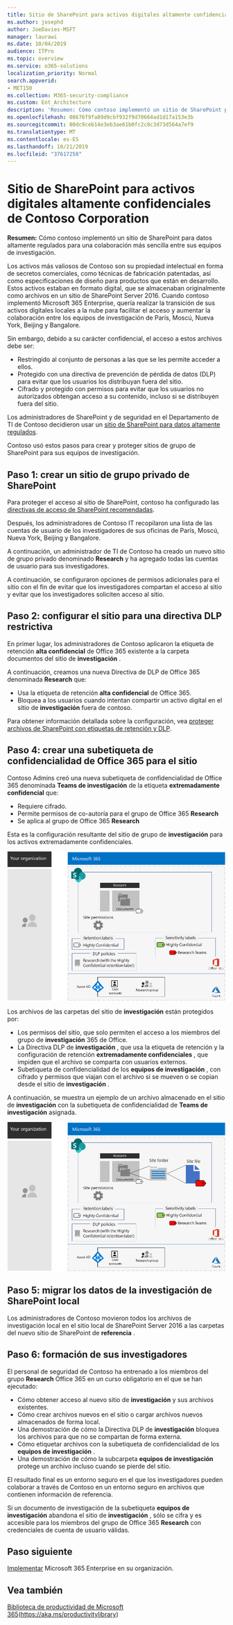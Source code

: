 ```yaml
---
title: Sitio de SharePoint para activos digitales altamente confidenciales de Contoso Corporation
ms.author: josephd
author: JoeDavies-MSFT
manager: laurawi
ms.date: 10/04/2019
audience: ITPro
ms.topic: overview
ms.service: o365-solutions
localization_priority: Normal
search.appverid:
- MET150
ms.collection: M365-security-compliance
ms.custom: Ent_Architecture
description: 'Resumen: Cómo contoso implementó un sitio de SharePoint para datos altamente regulados para una colaboración más sencilla entre sus equipos de investigación.'
ms.openlocfilehash: 08676f9fa89d9cbf932f9d70664ad1d17a153e3b
ms.sourcegitcommit: 80dc9ceb14e3eb3ae61b0fc2c8c3d73d564a7ef9
ms.translationtype: MT
ms.contentlocale: es-ES
ms.lasthandoff: 10/21/2019
ms.locfileid: "37617258"
---
```

# <a name="sharepoint-site-for-highly-confidential-digital-assets-of-the-contoso-corporation"></a>Sitio de SharePoint para activos digitales altamente confidenciales de Contoso Corporation

 **Resumen:** Cómo contoso implementó un sitio de SharePoint para datos altamente regulados para una colaboración más sencilla entre sus equipos de investigación.
  
Los activos más valiosos de Contoso son su propiedad intelectual en forma de secretos comerciales, como técnicas de fabricación patentadas, así como especificaciones de diseño para productos que están en desarrollo. Estos activos estaban en formato digital, que se almacenaban originalmente como archivos en un sitio de SharePoint Server 2016. Cuando contoso implementó Microsoft 365 Enterprise, quería realizar la transición de sus activos digitales locales a la nube para facilitar el acceso y aumentar la colaboración entre los equipos de investigación de París, Moscú, Nueva York, Beijing y Bangalore. 
  
Sin embargo, debido a su carácter confidencial, el acceso a estos archivos debe ser:

- Restringido al conjunto de personas a las que se les permite acceder a ellos. 
- Protegido con una directiva de prevención de pérdida de datos (DLP) para evitar que los usuarios los distribuyan fuera del sitio.
- Cifrado y protegido con permisos para evitar que los usuarios no autorizados obtengan acceso a su contenido, incluso si se distribuyen fuera del sitio.

Los administradores de SharePoint y de seguridad en el Departamento de TI de Contoso decidieron usar un [sitio de SharePoint para datos altamente regulados](teams-sharepoint-online-sites-highly-regulated-data.md).
  
Contoso usó estos pasos para crear y proteger sitios de grupo de SharePoint para sus equipos de investigación.

## <a name="step-1-created-a-private-sharepoint-team-site"></a>Paso 1: crear un sitio de grupo privado de SharePoint

Para proteger el acceso al sitio de SharePoint, contoso ha configurado las [directivas de acceso de SharePoint recomendadas](sharepoint-file-access-policies.md).

Después, los administradores de Contoso IT recopilaron una lista de las cuentas de usuario de los investigadores de sus oficinas de París, Moscú, Nueva York, Beijing y Bangalore. 

A continuación, un administrador de TI de Contoso ha creado un nuevo sitio de grupo privado denominado **Research** y ha agregado todas las cuentas de usuario para sus investigadores.

A continuación, se configuraron opciones de permisos adicionales para el sitio con el fin de evitar que los investigadores compartan el acceso al sitio y evitar que los investigadores soliciten acceso al sitio.

## <a name="step-2-configured-the-site-for-a-restrictive-dlp-policy"></a>Paso 2: configurar el sitio para una directiva DLP restrictiva

En primer lugar, los administradores de Contoso aplicaron la etiqueta de retención **alta confidencial** de Office 365 existente a la carpeta documentos del sitio de **investigación** .

A continuación, creamos una nueva Directiva de DLP de Office 365 denominada **Research** que:

- Usa la etiqueta de retención **alta confidencial** de Office 365. 
- Bloquea a los usuarios cuando intentan compartir un activo digital en el sitio de **investigación** fuera de contoso.

Para obtener información detallada sobre la configuración, vea [proteger archivos de SharePoint con etiquetas de retención y DLP](https://docs.microsoft.com/office365/enterprise/protect-sharepoint-online-files-with-office-365-labels-and-dlp).

## <a name="step-4-created-an-office-365-sensitivity-sublabel-for-the-site"></a>Paso 4: crear una subetiqueta de confidencialidad de Office 365 para el sitio

Contoso Admins creó una nueva subetiqueta de confidencialidad de Office 365 denominada **Teams de investigación** de la etiqueta **extremadamente confidencial** que:

- Requiere cifrado.
- Permite permisos de co-autoría para el grupo de Office 365 **Research**
- Se aplica al grupo de Office 365 **Research**

Esta es la configuración resultante del sitio de grupo de **investigación** para los activos extremadamente confidenciales.

![La configuración resultante del sitio de grupo de investigación para los activos extremadamente confidenciales](./media/contoso-sharepoint-online-site-for-highly-confidential-assets/final-config.png)

Los archivos de las carpetas del sitio de **investigación** están protegidos por:

- Los permisos del sitio, que solo permiten el acceso a los miembros del grupo de **investigación** 365 de Office.
- La Directiva DLP de **investigación** , que usa la etiqueta de retención y la configuración de retención **extremadamente confidenciales** , que impiden que el archivo se comparta con usuarios externos.
- Subetiqueta de confidencialidad de los **equipos de investigación** , con cifrado y permisos que viajan con el archivo si se mueven o se copian desde el sitio de **investigación** .

A continuación, se muestra un ejemplo de un archivo almacenado en el sitio de **investigación** con la subetiqueta de confidencialidad de **Teams de investigación** asignada.

![La configuración resultante del sitio de grupo de investigación para los activos extremadamente confidenciales](./media/contoso-sharepoint-online-site-for-highly-confidential-assets/final-config-example-file.png)


## <a name="step-5-migrated-the-on-premises-sharepoint-research-data"></a>Paso 5: migrar los datos de la investigación de SharePoint local

Los administradores de Contoso movieron todos los archivos de investigación local en el sitio local de SharePoint Server 2016 a las carpetas del nuevo sitio de SharePoint de **referencia** .

## <a name="step-6-trained-their-researchers"></a>Paso 6: formación de sus investigadores

El personal de seguridad de Contoso ha entrenado a los miembros del grupo **Research** Office 365 en un curso obligatorio en el que se han ejecutado:

- Cómo obtener acceso al nuevo sitio de **investigación** y sus archivos existentes.
- Cómo crear archivos nuevos en el sitio o cargar archivos nuevos almacenados de forma local.
- Una demostración de cómo la Directiva DLP de **investigación** bloquea los archivos para que no se compartan de forma externa.
- Cómo etiquetar archivos con la subetiqueta de confidencialidad de los **equipos de investigación** .
- Una demostración de cómo la subcarpeta **equipos de investigación** protege un archivo incluso cuando se pierde del sitio.

El resultado final es un entorno seguro en el que los investigadores pueden colaborar a través de Contoso en un entorno seguro en archivos que contienen información de referencia. 

Si un documento de investigación de la subetiqueta **equipos de investigación** abandona el sitio de **investigación** , sólo se cifra y es accesible para los miembros del grupo de Office 365 **Research** con credenciales de cuenta de usuario válidas.

## <a name="next-step"></a>Paso siguiente

[Implementar](deploy-microsoft-365-enterprise.md) Microsoft 365 Enterprise en su organización.

## <a name="see-also"></a>Vea también

[Biblioteca de productividad de Microsoft 365](https://aka.ms/productivitylibrary)(https://aka.ms/productivitylibrary)
